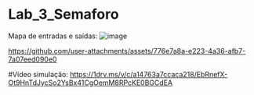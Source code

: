 # Lab_3_Semaforo
Mapa de entradas e saídas:
![image](https://github.com/user-attachments/assets/8a43c2bc-44b0-4641-9429-e5811dae0ffe)



https://github.com/user-attachments/assets/776e7a8a-e223-4a36-afb7-7a07eed090e0




#Vídeo simulação:
https://1drv.ms/v/c/a14763a7ccaca218/EbRnefX-Ot9HnTdJycSo2YsBx41CgOemM8RPcKE0BGCdEA





